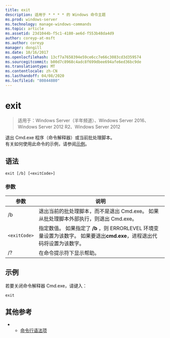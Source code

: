 ```yaml
---
title: exit
description: 适用于 * * * * 的 Windows 命令主题
ms.prod: windows-server
ms.technology: manage-windows-commands
ms.topic: article
ms.assetid: 23d1044b-f5c1-4180-ae6d-f553b48da4d9
author: coreyp-at-msft
ms.author: coreyp
manager: dongill
ms.date: 10/16/2017
ms.openlocfilehash: 13cf7a7658394e59ce6cc7e66c3083cd3d359574
ms.sourcegitcommit: b00d7c8968c4adc8f699dbee694afe6ed36bc9de
ms.translationtype: MT
ms.contentlocale: zh-CN
ms.lasthandoff: 04/08/2020
ms.locfileid: "80844880"
---
```

# <a name="exit"></a>exit

>适用于：Windows Server（半年频道）、Windows Server 2016、Windows Server 2012 R2、Windows Server 2012

退出 Cmd.exe 程序（命令解释器）或当前批处理脚本。  
有关如何使用此命令的示例，请参阅[示例](#BKMK_examples)。  
## <a name="syntax"></a>语法  
```  
exit [/b] [<exitCode>]  
```  
### <a name="parameters"></a>参数  

| 参数  |                                                                                         说明                                                                                          |
|------------|----------------------------------------------------------------------------------------------------------------------------------------------------------------------------------------------|
|     /b     |                                      退出当前的批处理脚本，而不是退出 Cmd.exe。 如果从批处理脚本外部执行，则退出 Cmd.exe。                                      |
| `<exitCode>` | 指定数值。 如果指定了 **/b** ，则 ERRORLEVEL 环境变量设置为该数字。 如果要退出**cmd.exe**，进程退出代码将设置为该数字。 |
|     /?     |                                                                             在命令提示符下显示帮助。                                                                             |

## <a name="examples"></a><a name=BKMK_examples></a>示例  
若要关闭命令解释器 Cmd.exe，请键入：  
```  
exit  
```  
## <a name="additional-references"></a>其他参考  
-   - [命令行语法项](command-line-syntax-key.md)  


